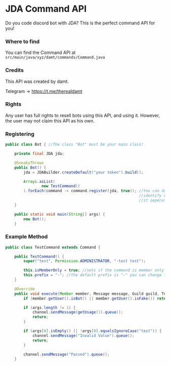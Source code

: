 # JDA Command API
Do you code discord bot with JDA? This is the perfect command API for you!

### Where to find
You can find the Command API at ``src/main/java/xyz/damt/commands/Command.java``

### Credits
This API was created by damt.

Telegram -> https://t.me/therealdamt

### Rights
Any user has full rights to resell bots using this API, and using it.
However, the user may not claim this API as his own.

### Registering

```java
public class Bot { //The class "Bot" must be your main class!

    private final JDA jda;

    @SneakyThrows
    public Bot() {
        jda = JDABuilder.createDefault("your token").build();

        Arrays.asList(
                new TestCommand()
        ).forEach(command -> command.register(jda, true)); //You can do it like this or you can 
                                                           //identify each command and register 
                                                           //it seperately
    }

    public static void main(String[] args) {
        new Bot();
    }
```

### Example Method

```java
public class TestCommand extends Command {

    public TestCommand() {
        super("test", Permission.ADMINISTRATOR, "-test test");

        this.isMemberOnly = true; //sets if the command is member only
        this.prefix = "-"; //the default prefix is "-" you can change in here or in Command.java
    }

    @Override
    public void execute(Member member, Message message, Guild guild, TextChannel channel, String[] args) {
        if (member.getUser().isBot() || member.getUser().isFake()) return;

        if (args.length != 1) {
            channel.sendMessage(getUsage()).queue();
            return;
        }

        if (args[0].isEmpty() || !args[0].equalsIgnoreCase("test")) {
            channel.sendMessage("Invalid Value").queue();
            return;
        }

        channel.sendMessage("Passed").queue();
    }
```
